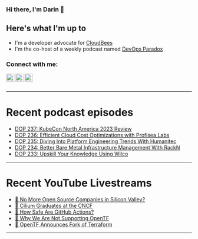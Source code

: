 ### Hi there, I'm Darin 👋

## Here's what I'm up to
- I'm a developer advocate for [CloudBees][cloudbees-website]
- I'm the co-host of a weekly podcast named [DevOps Paradox][dop-website]

### Connect with me:

[<img align="left" alt="darinpope | Twitter" width="22px" src="https://cdn.jsdelivr.net/npm/simple-icons@v3/icons/twitter.svg" />][twitter]
[<img align="left" alt="darinpope | LinkedIn" width="22px" src="https://cdn.jsdelivr.net/npm/simple-icons@v3/icons/linkedin.svg" />][linkedin]
[<img align="left" alt="darinpope | Instagram" width="22px" src="https://cdn.jsdelivr.net/npm/simple-icons@v3/icons/instagram.svg" />][instagram]

<br />
<br />

---

# Recent podcast episodes
<!-- BLOG-POST-LIST:START -->
- [DOP 237: KubeCon North America 2023 Review](https://www.devopsparadox.com/episodes/kubecon-north-america-2023-review-237/)
- [DOP 236: Efficient Cloud Cost Optimizations with Profisea Labs](https://www.devopsparadox.com/episodes/efficient-cloud-cost-optimizations-with-profisea-labs-236/)
- [DOP 235: Diving Into Platform Engineering Trends With Humanitec](https://www.devopsparadox.com/episodes/diving-into-platform-engineering-trends-with-humanitec-235/)
- [DOP 234: Better Bare Metal Infrastructure Management With RackN](https://www.devopsparadox.com/episodes/better-bare-metal-infrastructure-management-with-rackn-234/)
- [DOP 233: Upskill Your Knowledge Using Wilco](https://www.devopsparadox.com/episodes/upskill-your-knowledge-using-wilco-233/)
<!-- BLOG-POST-LIST:END -->

---

# Recent YouTube Livestreams
<!-- YOUTUBE:START -->
- [🔴 No More Open Source Companies in Silicon Valley?](https://www.youtube.com/watch?v=DHnDNxl2_4Q)
- [🔴 Cilium Graduates at the CNCF](https://www.youtube.com/watch?v=ryeH0rWhTAA)
- [🔴 How Safe Are GitHub Actions?](https://www.youtube.com/watch?v=c3YNE71jeSY)
- [🔴 Why We Are Not Supporting OpenTF](https://www.youtube.com/watch?v=jLcImJnvVp0)
- [🔴 OpenTF Announces Fork of Terraform](https://www.youtube.com/watch?v=tccd8lvDE_8)
<!-- YOUTUBE:END -->

---


[website]: https://www.darinpope.com/
[twitter]: https://twitter.com/darinpope
[youtube]: https://youtube.com/darinpope
[instagram]: https://instagram.com/darinpope
[linkedin]: https://linkedin.com/in/darinpope
[cloudbees-website]: https://www.cloudbees.com/
[dop-website]: https://www.devopsparadox.com/

<!--
**darinpope/darinpope** is a ✨ _special_ ✨ repository because its `README.md` (this file) appears on your GitHub profile.

Here are some ideas to get you started:

- 🔭 I’m currently working on ...
- 🌱 I’m currently learning ...
- 👯 I’m looking to collaborate on ...
- 🤔 I’m looking for help with ...
- 💬 Ask me about ...
- 📫 How to reach me: ...
- 😄 Pronouns: ...
- ⚡ Fun fact: ...
-->
